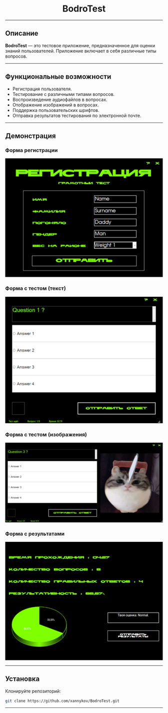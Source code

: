 <div align="center">
  <h1 class="custom-font">BodroTest</h1>
</div>

___

## Описание
**BodroTest** — это тестовое приложение, предназначенное для оценки знаний пользователей. Приложение включает в себя различные типы вопросов.
___
## Функциональные возможности
* Регистрация пользователя.
* Тестирование с различными типами вопросов.
* Воспроизведение аудиофайлов в вопросах.
* Отображение изображений в вопросах.
* Поддержка пользовательских шрифтов.
* Отправка результатов тестирования по электронной почте.
___
## Демонстрация

### Форма регистрации
<img src="https://github.com/xannykov/BodroTest/blob/main/src/Screenshot_1.png"/>

### Форма с тестом (текст)
<img src="https://github.com/xannykov/BodroTest/blob/main/src/Screenshot_2.png"/>

### Форма с тестом (изображения)
<img src="https://github.com/xannykov/BodroTest/blob/main/src/Screenshot_3.png"/>

### Форма с результатами
<img src="https://github.com/xannykov/BodroTest/blob/main/src/Screenshot_4.png"/>

___
## Установка

Клонируйте репозиторий:

  ```sh
  git clone https://github.com/xannykov/BodroTest.git
  ```
___
